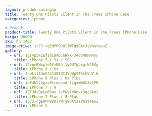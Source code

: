 ```yaml
---
layout: produk-casinghp
title: Twenty One Pilots Silent In The Trees iPhone Case
categories: iphone

# Produk
product-title: Twenty One Pilots Silent In The Trees iPhone Case
harga: 90000
sku: hn-1452
image-drive: 1c7J-rgEMPP9D0l7WTg9OAtJsVhateeuZ
gallery:
  - url: 1gYyppF1EfImIWAb5bHkk-J4doM8RN4yy
    title: iPhone 5 / 5s / SE
  - url: 14vumRWspteDYvN0h_1yQU7gbxgrNJR4g
    title: iPhone 6 / 6s
  - url: 1-pLiiIdnOJ3ld819CJYgWp9T6ckVUZ_6
    title: iPhone 6 Plus / 6s Plus
  - url: 1bF4h222gzcMLrousnG_tLqxmWUCAw1PM
    title: iPhone 7 / 8
  - url: 1ZFJdeBaLn6R4x_JvPKV1mRdvx3qo9km2
    title: iPhone 7 Plus / 8 Plus
  - url: 1c7J-rgEMPP9D0l7WTg9OAtJsVhateeuZ
    title: iPhone X
---
```

